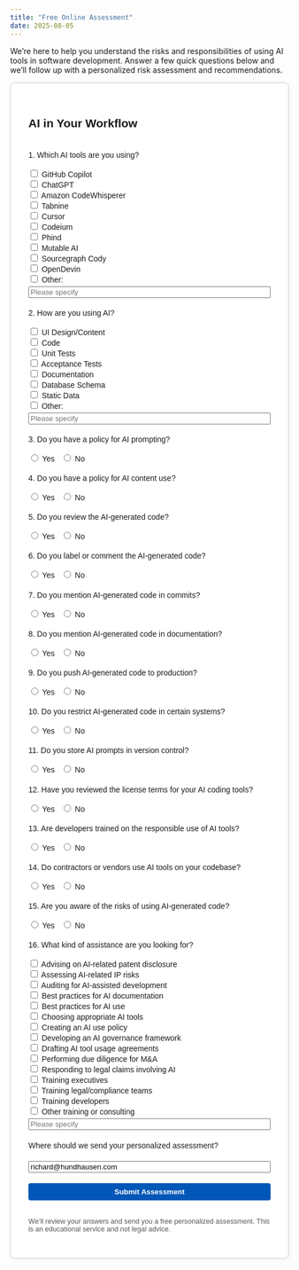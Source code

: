 ```yaml
---
title: "Free Online Assessment"
date: 2025-08-05
---
```


We’re here to help you understand the risks and responsibilities of using AI tools in software development. Answer a few quick questions below and we’ll follow up with a personalized risk assessment and recommendations.

<div style="max-width: 900px; margin: 0 auto; border: 1px solid #ccc; border-radius: 8px; padding: 2rem; box-shadow: 0 2px 8px rgba(0,0,0,0.05); background-color: #fff;">
  <form action="https://ai-assessment-worker.richard-dd5.workers.dev" method="POST" style="max-width: 850px; margin: 0 auto; font-family: sans-serif; display: flex; flex-direction: column; gap: 1.2rem;">
    <input type="hidden" name="form_type" value="assessment">
    <input type="text" name="website" style="display:none;" tabindex="-1" autocomplete="off">
    <h2>AI in Your Workflow</h2>
    <div style="display: flex; flex-wrap: wrap; gap: 1rem;">
      <label style="flex: 1 1 400px; min-width: 300px;">1. Which AI tools are you using?</label>
      <div style="flex: 1 1 250px; min-width: 200px;">
        <label><input type="checkbox" name="ai_tools" value="GitHub Copilot"> GitHub Copilot</label><br/>
        <label><input type="checkbox" name="ai_tools" value="ChatGPT"> ChatGPT</label><br/>
        <label><input type="checkbox" name="ai_tools" value="Amazon CodeWhisperer"> Amazon CodeWhisperer</label><br/>
        <label><input type="checkbox" name="ai_tools" value="Tabnine"> Tabnine</label><br/>
        <label><input type="checkbox" name="ai_tools" value="Cursor"> Cursor</label><br/>
        <label><input type="checkbox" name="ai_tools" value="Codeium"> Codeium</label><br/>
        <label><input type="checkbox" name="ai_tools" value="Phind"> Phind</label><br/>
        <label><input type="checkbox" name="ai_tools" value="Mutable AI"> Mutable AI</label><br/>
        <label><input type="checkbox" name="ai_tools" value="Sourcegraph Cody"> Sourcegraph Cody</label><br/>
        <label><input type="checkbox" name="ai_tools" value="OpenDevin"> OpenDevin</label><br/>
        <label><input type="checkbox" name="ai_tools" value="Other"> Other:</label>
        <input type="text" name="ai_tools_other" placeholder="Please specify" style="margin-top: 0.25rem; width: 100%;">
      </div>
    </div>
    <div style="display: flex; flex-wrap: wrap; gap: 1rem;">
      <label style="flex: 1 1 400px; min-width: 300px;">2. How are you using AI?</label>
      <div style="flex: 1 1 250px; min-width: 200px;">
        <label><input type="checkbox" name="ai_usage" value="UI Design"> UI Design/Content</label><br/>
        <label><input type="checkbox" name="ai_usage" value="Code"> Code</label><br/>
        <label><input type="checkbox" name="ai_usage" value="Tests"> Unit Tests</label><br/>
        <label><input type="checkbox" name="ai_usage" value="Acceptance Tests"> Acceptance Tests</label><br/>
        <label><input type="checkbox" name="ai_usage" value="Docs"> Documentation</label><br/>
        <label><input type="checkbox" name="ai_usage" value="Schema"> Database Schema</label><br/>
        <label><input type="checkbox" name="ai_usage" value="Static Data"> Static Data</label><br/>
        <label><input type="checkbox" name="ai_usage" value="Other"> Other:</label>
        <input type="text" name="ai_usage_other" placeholder="Please specify" style="margin-top: 0.25rem; width: 100%;">
      </div>
    </div>
    <div style="display: flex; flex-wrap: wrap; gap: 1rem;">
      <label style="flex: 1 1 400px; min-width: 300px;">3. Do you have a policy for AI prompting?</label>
      <div style="flex: 1 1 250px; min-width: 200px;">
        <label><input type="radio" name="prompting_policy" value="Yes"> Yes</label>&nbsp;&nbsp;
        <label><input type="radio" name="prompting_policy" value="No"> No</label>
      </div>
    </div>
    <div style="display: flex; flex-wrap: wrap; gap: 1rem;">
      <label style="flex: 1 1 400px; min-width: 300px;">4. Do you have a policy for AI content use?</label>
      <div style="flex: 1 1 250px; min-width: 200px;">
        <label><input type="radio" name="content_policy" value="Yes"> Yes</label>&nbsp;&nbsp;
        <label><input type="radio" name="content_policy" value="No"> No</label>
      </div>
    </div>
    <div style="display: flex; flex-wrap: wrap; gap: 1rem;">
      <label style="flex: 1 1 400px; min-width: 300px;">5. Do you review the AI-generated code?</label>
      <div style="flex: 1 1 250px; min-width: 200px;">
        <label><input type="radio" name="code_reviewed" value="Yes"> Yes</label>&nbsp;&nbsp;
        <label><input type="radio" name="code_reviewed" value="No"> No</label>
      </div>
    </div>
    <div style="display: flex; flex-wrap: wrap; gap: 1rem;">
      <label style="flex: 1 1 400px; min-width: 300px;">6. Do you label or comment the AI-generated code?</label>
      <div style="flex: 1 1 250px; min-width: 200px;">
        <label><input type="radio" name="code_labeled" value="Yes"> Yes</label>&nbsp;&nbsp;
        <label><input type="radio" name="code_labeled" value="No"> No</label>
      </div>
    </div>
    <div style="display: flex; flex-wrap: wrap; gap: 1rem;">
      <label style="flex: 1 1 400px; min-width: 300px;">7. Do you mention AI-generated code in commits?</label>
      <div style="flex: 1 1 250px; min-width: 200px;">
        <label><input type="radio" name="mentioned_in_commits" value="Yes"> Yes</label>&nbsp;&nbsp;
        <label><input type="radio" name="mentioned_in_commits" value="No"> No</label>
      </div>
    </div>
    <div style="display: flex; flex-wrap: wrap; gap: 1rem;">
      <label style="flex: 1 1 400px; min-width: 300px;">8. Do you mention AI-generated code in documentation?</label>
      <div style="flex: 1 1 250px; min-width: 200px;">
        <label><input type="radio" name="mentioned_in_docs" value="Yes"> Yes</label>&nbsp;&nbsp;
        <label><input type="radio" name="mentioned_in_docs" value="No"> No</label>
      </div>
    </div>
    <div style="display: flex; flex-wrap: wrap; gap: 1rem;">
      <label style="flex: 1 1 400px; min-width: 300px;">9. Do you push AI-generated code to production?</label>
      <div style="flex: 1 1 250px; min-width: 200px;">
        <label><input type="radio" name="ai_in_production" value="Yes"> Yes</label>&nbsp;&nbsp;
        <label><input type="radio" name="ai_in_production" value="No"> No</label>
      </div>
    </div>
    <div style="display: flex; flex-wrap: wrap; gap: 1rem;">
      <label style="flex: 1 1 400px; min-width: 300px;">10. Do you restrict AI-generated code in certain systems?</label>
      <div style="flex: 1 1 250px; min-width: 200px;">
        <label><input type="radio" name="ai_restricted" value="Yes"> Yes</label>&nbsp;&nbsp;
        <label><input type="radio" name="ai_restricted" value="No"> No</label>
      </div>
    </div>
    <div style="display: flex; flex-wrap: wrap; gap: 1rem;">
      <label style="flex: 1 1 400px; min-width: 300px;">11. Do you store AI prompts in version control?</label>
      <div style="flex: 1 1 250px; min-width: 200px;">
        <label><input type="radio" name="store_prompts" value="Yes"> Yes</label>&nbsp;&nbsp;
        <label><input type="radio" name="store_prompts" value="No"> No</label>
      </div>
    </div>
    <div style="display: flex; flex-wrap: wrap; gap: 1rem;">
      <label style="flex: 1 1 400px; min-width: 300px;">12. Have you reviewed the license terms for your AI coding tools?</label>
      <div style="flex: 1 1 250px; min-width: 200px;">
        <label><input type="radio" name="reviewed_ai_licenses" value="Yes"> Yes</label>&nbsp;&nbsp;
        <label><input type="radio" name="reviewed_ai_licenses" value="No"> No</label>
      </div>
    </div>
    <div style="display: flex; flex-wrap: wrap; gap: 1rem;">
      <label style="flex: 1 1 400px; min-width: 300px;">13. Are developers trained on the responsible use of AI tools?</label>
      <div style="flex: 1 1 250px; min-width: 200px;">
        <label><input type="radio" name="ai_training" value="Yes"> Yes</label>&nbsp;&nbsp;
        <label><input type="radio" name="ai_training" value="No"> No</label>
      </div>
    </div>
    <div style="display: flex; flex-wrap: wrap; gap: 1rem;">
      <label style="flex: 1 1 400px; min-width: 300px;">14. Do contractors or vendors use AI tools on your codebase?</label>
      <div style="flex: 1 1 250px; min-width: 200px;">
        <label><input type="radio" name="vendor_ai_use" value="Yes"> Yes</label>&nbsp;&nbsp;
        <label><input type="radio" name="vendor_ai_use" value="No"> No</label>
      </div>
    </div>
    <div style="display: flex; flex-wrap: wrap; gap: 1rem;">
      <label style="flex: 1 1 400px; min-width: 300px;">15. Are you aware of the risks of using AI-generated code?</label>
      <div style="flex: 1 1 250px; min-width: 200px;">
        <label><input type="radio" name="awareness" value="Yes"> Yes</label>&nbsp;&nbsp;
        <label><input type="radio" name="awareness" value="No"> No</label>
      </div>
    </div>
    <div style="display: flex; flex-wrap: wrap; gap: 1rem;">
      <label style="flex: 1 1 400px; min-width: 300px;">16. What kind of assistance are you looking for?</label>
      <div style="flex: 1 1 250px; min-width: 200px;">
        <label><input type="checkbox" name="guidance" value="assistance_patent_disclosure"> Advising on AI-related patent disclosure</label><br/>
        <label><input type="checkbox" name="guidance" value="assistance_ip_risk"> Assessing AI-related IP risks</label><br/>
        <label><input type="checkbox" name="guidance" value="assistance_audit_trails"> Auditing for AI-assisted development</label><br/>
        <label><input type="checkbox" name="guidance" value="assistance_documentation"> Best practices for AI documentation</label><br/>
        <label><input type="checkbox" name="guidance" value="assistance_documentation"> Best practices for AI use</label><br/>
        <label><input type="checkbox" name="guidance" value="assistance_tool_selection"> Choosing appropriate AI tools</label><br/>
        <label><input type="checkbox" name="guidance" value="assistance_policy"> Creating an AI use policy</label><br/>
        <label><input type="checkbox" name="guidance" value="assistance_governance"> Developing an AI governance framework</label><br/>
        <label><input type="checkbox" name="guidance" value="assistance_usage_agreements"> Drafting AI tool usage agreements</label><br/>
        <label><input type="checkbox" name="guidance" value="assistance_due_diligence"> Performing due diligence for M&A</label><br/>
        <label><input type="checkbox" name="guidance" value="assistance_claim_response"> Responding to legal claims involving AI</label><br/>
        <label><input type="checkbox" name="guidance" value="assistance_training_execs"> Training executives</label><br/>
        <label><input type="checkbox" name="guidance" value="assistance_training_legal"> Training legal/compliance teams</label><br/>
        <label><input type="checkbox" name="guidance" value="assistance_training_devs"> Training developers</label><br/>
        <label><input type="checkbox" name="guidance" value="assistance_other"> Other training or consulting</label>
        <input type="text" name="guidance_other" placeholder="Please specify" style="margin-top: 0.25rem; width: 100%;">
      </div>
    </div>
    <div style="display: flex; flex-wrap: wrap; gap: 1rem;">
      <label for="email" style="flex: 1 1 400px; min-width: 300px;">Where should we send your personalized assessment?</label>
        <div style="flex: 1 1 250px; min-width: 200px;">
          <input type="email" id="email" name="email" required aria-required="true" placeholder="you@example.com" value="richard@hundhausen.com" style="margin-top: 0.25rem; width: 100%;">
        </div>
    </div>
    <button type="submit" style="background-color: #0057b8; color: white; border: none; border-radius: 4px; padding: 0.5rem 1rem; font-weight: 600; cursor: pointer;">Submit Assessment</button>
    <p style="font-size: 0.9em; color: #555;">
      We’ll review your answers and send you a free personalized assessment. This is an educational service and not legal advice.
    </p>
  </form>
</div>

<script src="https://www.google.com/recaptcha/api.js?render=6Lf_I5wrAAAAAKATl51T-YdiY00ZjOVdmuk-M2GX"></script>
<script>
document.querySelector("form").addEventListener("submit", async function (e) {
  e.preventDefault();
  const form = e.target;
  const formData = new FormData(form);
  const data = {};
  formData.forEach((value, key) => {
    if (data[key]) {
      data[key] = Array.isArray(data[key]) ? data[key].concat(value) : [data[key], value];
    } else {
      data[key] = value;
    }
  });
  console.log("🌍 Page origin:", window.location.origin);
  let timeoutWarning = setTimeout(() => {
    console.warn("⏱ reCAPTCHA execute taking unusually long...");
  }, 2000);
  grecaptcha.ready(() => {
    grecaptcha.execute("6Lf_I5wrAAAAAKATl51T-YdiY00ZjOVdmuk-M2GX", { action: "submit" }).then(async (token) => {
      clearTimeout(timeoutWarning);
      if (!token) {
        console.error("❌ No token returned from reCAPTCHA.");
        alert("Failed to generate reCAPTCHA token.");
        return;
      }
      console.log("🧪 reCAPTCHA token length:", token.length);
      console.log("🔑 reCAPTCHA token preview:", token.slice(0, 25) + "...");
      data.recaptchaToken = token;
      console.log("📦 Form payload to worker:", data);
      try {
        const response = await fetch("https://ai-assessment-worker.richard-dd5.workers.dev", {
          method: "POST",
          headers: { "Content-Type": "application/json" },
          body: JSON.stringify(data),
        });
        const responseText = await response.text();
        console.log("📨 Worker response:", responseText);
        if (response.ok) {
          alert("Your AI assessment has been submitted!");
          form.reset();
        } else {
          alert("Submission failed: " + responseText);
        }
      } catch (err) {
        console.error("🔥 Network or worker error:", err);
        alert("Submission failed: network or worker error. Check the console for details.");
      }
    }).catch((err) => {
      clearTimeout(timeoutWarning);
      console.error("⚠️ reCAPTCHA execution failed:", err);
      alert("reCAPTCHA failed to execute. Check your browser console.");
    });
  });
});
</script>